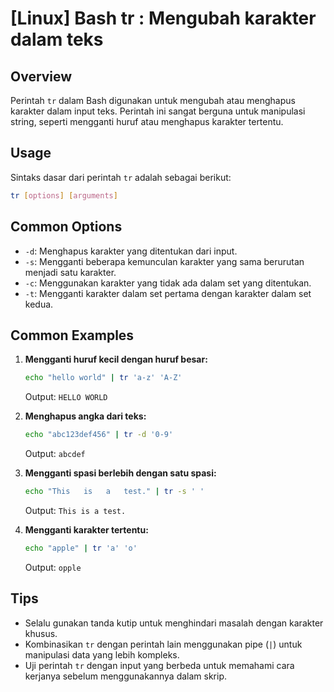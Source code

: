 # [Linux] Bash tr <Penggunaan setara>: Mengubah karakter dalam teks

## Overview
Perintah `tr` dalam Bash digunakan untuk mengubah atau menghapus karakter dalam input teks. Perintah ini sangat berguna untuk manipulasi string, seperti mengganti huruf atau menghapus karakter tertentu.

## Usage
Sintaks dasar dari perintah `tr` adalah sebagai berikut:

```bash
tr [options] [arguments]
```

## Common Options
- `-d`: Menghapus karakter yang ditentukan dari input.
- `-s`: Mengganti beberapa kemunculan karakter yang sama berurutan menjadi satu karakter.
- `-c`: Menggunakan karakter yang tidak ada dalam set yang ditentukan.
- `-t`: Mengganti karakter dalam set pertama dengan karakter dalam set kedua.

## Common Examples

1. **Mengganti huruf kecil dengan huruf besar:**
   ```bash
   echo "hello world" | tr 'a-z' 'A-Z'
   ```
   Output: `HELLO WORLD`

2. **Menghapus angka dari teks:**
   ```bash
   echo "abc123def456" | tr -d '0-9'
   ```
   Output: `abcdef`

3. **Mengganti spasi berlebih dengan satu spasi:**
   ```bash
   echo "This   is   a   test." | tr -s ' '
   ```
   Output: `This is a test.`

4. **Mengganti karakter tertentu:**
   ```bash
   echo "apple" | tr 'a' 'o'
   ```
   Output: `opple`

## Tips
- Selalu gunakan tanda kutip untuk menghindari masalah dengan karakter khusus.
- Kombinasikan `tr` dengan perintah lain menggunakan pipe (`|`) untuk manipulasi data yang lebih kompleks.
- Uji perintah `tr` dengan input yang berbeda untuk memahami cara kerjanya sebelum menggunakannya dalam skrip.
